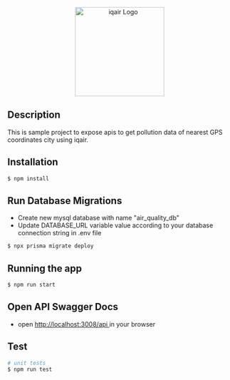 <p align="center">
  <a href="https://www.iqair.com/" target="blank"><img src="https://dashboard.iqair.com/assets/logos/iqair-logo-default.png" width="200" alt="iqair Logo" /></a>
</p>

## Description

This is sample project to expose apis to get pollution data of nearest GPS coordinates city using iqair.

## Installation

```bash
$ npm install
```

## Run Database Migrations

- Create new mysql database with name "air_quality_db"
- Update DATABASE_URL variable value according to your database connection string in .env file

```bash
$ npx prisma migrate deploy
```

## Running the app

```bash
$ npm run start
```

## Open API Swagger Docs

- open <a href="http://localhost:3008/api" target="blank"> http://localhost:3008/api </a> in your browser

## Test

```bash
# unit tests
$ npm run test
```
